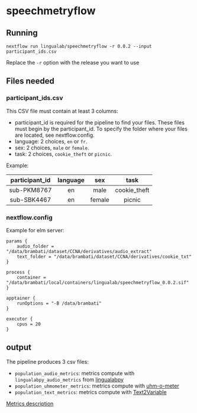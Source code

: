 # speechmetryflow

## Running

`nextflow run lingualab/speechmetryflow -r 0.0.2 --input participant_ids.csv`

Replace the `-r` option with the release you want to use

## Files needed

### participant_ids.csv

This CSV file must contain at least 3 columns:

- participant_id is required for the pipeline to find your files. These files must begin by the participant_id. To specify the folder where your files are located, see nextflow.config.
- language: 2 choices, `en` or `fr`.
- sex: 2 choices, `male` or `female`.
- task: 2 choices, `cookie_theft` or `picnic`.

Example:

| participant_id | language |   sex  |     task     |
|:--------------:|:--------:|:------:|:------------:|
|   sub-PKM8767  |    en    |  male  | cookie_theft |
|   sub-SBK4467  |    en    | female |    picnic    |

### nextflow.config

Example for elm server:

```
params {
    audio_folder = "/data/brambati/dataset/CCNA/derivatives/audio_extract"
    text_folder = "/data/brambati/dataset/CCNA/derivatives/cookie_txt"
}

process {
    container = "/data/brambati/local/containers/lingualab/speechmetryflow_0.0.2.sif"
}

apptainer {
    runOptions = "-B /data/brambati"
}

executor {
    cpus = 20
}
```

## output

The pipeline produces 3 csv files:

- `population_audio_metrics`: metrics compute with `lingualabpy_audio_metrics` from [lingualabpy](https://github.com/lingualab/lingualabpy)
- `population_uhmometer_metrics`: metrics compute with [uhm-o-meter](https://sites.google.com/view/uhm-o-meter/home)
- `population_text_metrics`: metrics compute with [Text2Variable](https://github.com/lingualab/Text2Variable)

[Metrics description](https://metayer-pierre-briac.notion.site/Extractions-des-variables-fd2a68ee01044a1d9b0874518e78dd86)
